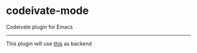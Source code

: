 # codeivate-mode
Codeivate plugin for Emacs

-------

This plugin will use [this](https://github.com/schleumer/go-codeivate/blob/master/listener.go) as backend
